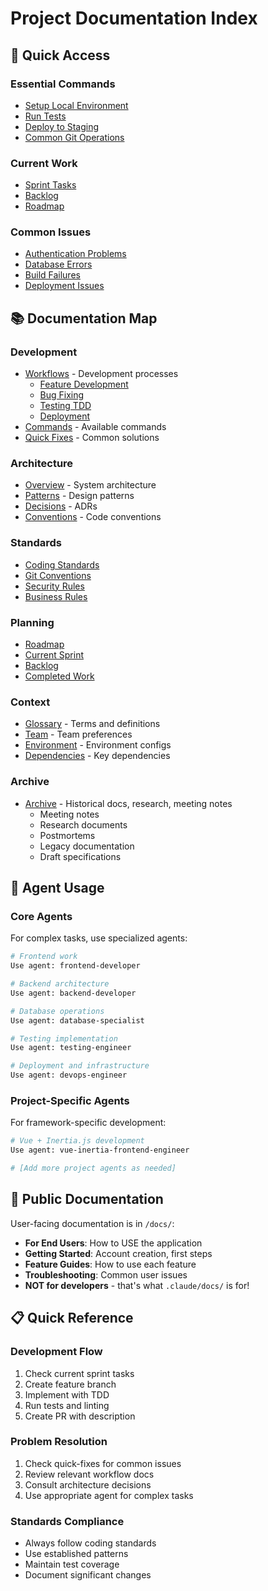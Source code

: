 # Project Documentation Index

## 🚀 Quick Access

### Essential Commands
- [Setup Local Environment](commands/setup.md#local-setup)
- [Run Tests](commands/testing.md#run-all)
- [Deploy to Staging](commands/deployment.md#staging)
- [Common Git Operations](commands/git.md)

### Current Work
- [Sprint Tasks](planning/current-sprint.md)
- [Backlog](planning/backlog.md)
- [Roadmap](planning/roadmap.md)

### Common Issues
- [Authentication Problems](quick-fixes/auth-issues.md)
- [Database Errors](quick-fixes/database-errors.md)
- [Build Failures](quick-fixes/build-errors.md)
- [Deployment Issues](quick-fixes/deployment-fails.md)

## 📚 Documentation Map

### Development
- [Workflows](workflows/) - Development processes
  - [Feature Development](workflows/feature-development.md)
  - [Bug Fixing](workflows/bug-fixing.md)
  - [Testing TDD](workflows/testing-tdd.md)
  - [Deployment](workflows/deployment.md)
- [Commands](commands/) - Available commands
- [Quick Fixes](quick-fixes/) - Common solutions

### Architecture
- [Overview](architecture/overview.md) - System architecture
- [Patterns](architecture/patterns.md) - Design patterns
- [Decisions](architecture/decisions.md) - ADRs
- [Conventions](architecture/conventions.md) - Code conventions

### Standards
- [Coding Standards](rules/coding-standards.md)
- [Git Conventions](rules/git-conventions.md)
- [Security Rules](rules/security.md)
- [Business Rules](rules/business-rules.md)

### Planning
- [Roadmap](planning/roadmap.md)
- [Current Sprint](planning/current-sprint.md)
- [Backlog](planning/backlog.md)
- [Completed Work](planning/completed/)

### Context
- [Glossary](context/glossary.md) - Terms and definitions
- [Team](context/team.md) - Team preferences
- [Environment](context/environment.md) - Environment configs
- [Dependencies](context/dependencies.md) - Key dependencies

### Archive
- [Archive](archive/) - Historical docs, research, meeting notes
  - Meeting notes
  - Research documents
  - Postmortems
  - Legacy documentation
  - Draft specifications

## 🤖 Agent Usage

### Core Agents
For complex tasks, use specialized agents:
```bash
# Frontend work
Use agent: frontend-developer

# Backend architecture  
Use agent: backend-developer

# Database operations
Use agent: database-specialist

# Testing implementation
Use agent: testing-engineer

# Deployment and infrastructure
Use agent: devops-engineer
```

### Project-Specific Agents
For framework-specific development:
```bash
# Vue + Inertia.js development
Use agent: vue-inertia-frontend-engineer

# [Add more project agents as needed]
```

## 🔗 Public Documentation

User-facing documentation is in `/docs/`:
- **For End Users**: How to USE the application
- **Getting Started**: Account creation, first steps
- **Feature Guides**: How to use each feature
- **Troubleshooting**: Common user issues
- **NOT for developers** - that's what `.claude/docs/` is for!

## 📋 Quick Reference

### Development Flow
1. Check current sprint tasks
2. Create feature branch
3. Implement with TDD
4. Run tests and linting
5. Create PR with description

### Problem Resolution
1. Check quick-fixes for common issues
2. Review relevant workflow docs
3. Consult architecture decisions
4. Use appropriate agent for complex tasks

### Standards Compliance
- Always follow coding standards
- Use established patterns
- Maintain test coverage
- Document significant changes